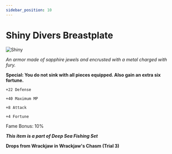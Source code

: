 ```yaml
---
sidebar_position: 10
---
```


# Shiny Divers Breastplate

![Shiny](https://vwiki.valorserver.com/api/item/picture/shiny%20divers%20breastplate)

<i>An armor made of sapphire jewels and encrusted with a metal charged with fury.</i>

**Special: You do not sink with all pieces equipped. Also gain an extra six fortune.**

    +22 Defense
    
    +40 Maximum MP
    
    +8 Attack
    
    +4 Fortune
    
Fame Bonus: 10%

***This item is a part of Deep Sea Fishing Set***

**Drops from Wrackjaw in Wrackjaw's Chasm (Trial 3)**
